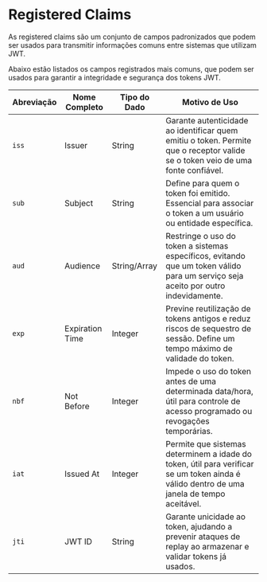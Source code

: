 # Registered Claims

As registered claims são um conjunto de campos padronizados que podem ser usados para transmitir informações comuns entre sistemas que utilizam JWT.

Abaixo estão listados os campos registrados mais comuns, que podem ser usados para garantir a integridade e segurança dos tokens JWT.

| Abreviação | Nome Completo         | Tipo do Dado  | Motivo de Uso |
|------------|----------------------|--------------|--------------|
| `iss`      | Issuer               | String       | Garante autenticidade ao identificar quem emitiu o token. Permite que o receptor valide se o token veio de uma fonte confiável. |
| `sub`      | Subject              | String       | Define para quem o token foi emitido. Essencial para associar o token a um usuário ou entidade específica. |
| `aud`      | Audience             | String/Array | Restringe o uso do token a sistemas específicos, evitando que um token válido para um serviço seja aceito por outro indevidamente. |
| `exp`      | Expiration Time      | Integer      | Previne reutilização de tokens antigos e reduz riscos de sequestro de sessão. Define um tempo máximo de validade do token. |
| `nbf`      | Not Before           | Integer      | Impede o uso do token antes de uma determinada data/hora, útil para controle de acesso programado ou revogações temporárias. |
| `iat`      | Issued At            | Integer      | Permite que sistemas determinem a idade do token, útil para verificar se um token ainda é válido dentro de uma janela de tempo aceitável. |
| `jti`      | JWT ID               | String       | Garante unicidade ao token, ajudando a prevenir ataques de replay ao armazenar e validar tokens já usados. |
